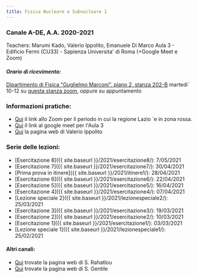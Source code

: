 ```yaml
---
title: Fisica Nucleare e Subnucleare 1
---
```

### Canale A-DE, A.A. 2020-2021

Teachers: Marumi Kado, Valerio Ippolito, Emanuele Di Marco
Aula 3 - Edificio Fermi (CU33) - Sapienza Universita' di Roma (+Google Meet e Zoom)

#### *Orario di ricevimento:*

[Dipartimento di Fisica "Guglielmo Marconi", piano 2, stanza 202-B](https://www.phys.uniroma1.it/mappe/mappe.php?edificio=marconi&piano=2)
martedi` 10-12 su [questa stanza zoom](https://cern.zoom.us/j/6536487290?pwd=NjQ4UFExaWEvcW91dVpIbnYwbHk1QT09), oppure su appuntamento

### Informazioni pratiche:
  * [Qui](https://uniroma1.zoom.us/j/84436675653?pwd=eGFteDVYRlNvV0Nxb1M2em5wQ2RoUT09) il link allo Zoom per il periodo in cui la regione Lazio \`e in zona rossa. 
  * [Qui](https://meet.google.com/qhf-ypwj-wym) il link al google meet per l'Aula 3
  * [Qui](https://www.roma1.infn.it/~ippolitv/teaching/) la pagina web di Valerio Ippolito

### Serie delle lezioni:
  * [Esercitazione 8]({{ site.baseurl }}/2021/esercitazione8/): 7/05/2021
  * [Esercitazione 7]({{ site.baseurl }}/2021/esercitazione7/): 30/04/2021
  * [Prima prova in itinere]({{ site.baseurl }}/2021/itinere1/): 28/04/2021
  * [Esercitazione 6]({{ site.baseurl }}/2021/esercitazione6/): 22/04/2021
  * [Esercitazione 5]({{ site.baseurl }}/2021/esercitazione5/): 16/04/2021
  * [Esercitazione 4]({{ site.baseurl }}/2021/esercitazione4/): 07/04/2021
  * [Lezione speciale 2]({{ site.baseurl }}/2021/lezionespeciale2/): 25/03/2021
  * [Esercitazione 3]({{ site.baseurl }}/2021/esercitazione3/): 19/03/2021
  * [Esercitazione 2]({{ site.baseurl }}/2021/esercitazione2/): 10/03/2021
  * [Esercitazione 1]({{ site.baseurl }}/2021/esercitazione1/): 03/03/2021
  * [Lezione speciale 1]({{ site.baseurl }}/2021/lezionespeciale1/): 25/02/2021

#### Altri canali:
  * [Qui](https://www.roma1.infn.it/people/rahatlou/index.php?link=Didattica&sublink=FNSN) trovate la pagina web di S. Rahatlou
  * [Qui](https://www.roma1.infn.it/people/gentile/didattica_fisica.html) trovate la pagina web di S. Gentile

